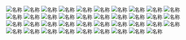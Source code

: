 ![名称](./jpe/P(1).jpg)
![名称](./jpe/P(2).jpg)
![名称](./jpe/P(3).jpg)
![名称](./jpe/P(4).jpg)
![名称](./jpe/P(5).jpg)
![名称](./jpe/P(6).jpg)
![名称](./jpe/P(7).jpg)
![名称](./jpe/P(8).jpg)
![名称](./jpe/P(9).jpg)
![名称](./jpe/P(10).jpg)
![名称](./jpe/P(11).jpg)
![名称](./jpe/P(12).jpg)
![名称](./jpe/P(13).jpg)
![名称](./jpe/P(14).jpg)
![名称](./jpe/P(15).jpg)
![名称](./jpe/P(16).jpg)
![名称](./jpe/P(17).jpg)
![名称](./jpe/P(18).jpg)
![名称](./jpe/P(19).jpg)
![名称](./jpe/P(20).jpg)
![名称](./jpe/P(21).jpg)
![名称](./jpe/P(22).jpg)
![名称](./jpe/P(23).jpg)
![名称](./jpe/P(24).jpg)
![名称](./jpe/P(25).jpg)
![名称](./jpe/P(26).jpg)
![名称](./jpe/P(27).jpg)
![名称](./jpe/P(28).jpg)
![名称](./jpe/P(29).jpg)
![名称](./jpe/P(30).jpg)
![名称](./jpe/P(31).jpg)
![名称](./jpe/P(32).jpg)
![名称](./jpe/P(33).jpg)
![名称](./jpe/P(34).jpg)
![名称](./jpe/P(35).jpg)
![名称](./jpe/P(36).jpg)
![名称](./jpe/P(37).jpg)
![名称](./jpe/P(38).jpg)
![名称](./jpe/P(39).jpg)

